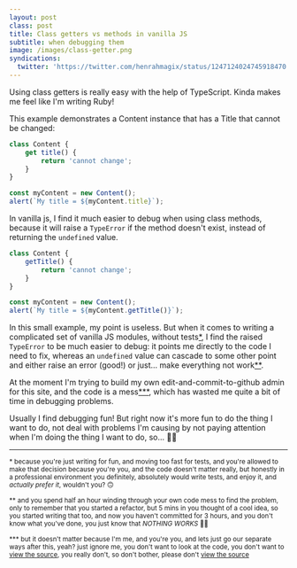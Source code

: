 ```yaml
---
layout: post
class: post
title: Class getters vs methods in vanilla JS
subtitle: when debugging them
image: /images/class-getter.png
syndications:
  twitter: 'https://twitter.com/henrahmagix/status/1247124024745918470'
---
```


Using class getters is really easy with the help of TypeScript. Kinda makes me feel like I'm writing Ruby!

This example demonstrates a Content instance that has a Title that cannot be changed:

```js
class Content {
    get title() {
        return 'cannot change';
    }
}
```
```js
const myContent = new Content();
alert(`My title = ${myContent.title}`);
```

In vanilla js, I find it much easier to debug when using class methods, because it will raise a `TypeError` if the method doesn't exist, instead of returning the `undefined` value.

```js
class Content {
    getTitle() {
        return 'cannot change';
    }
}
```
```js
const myContent = new Content();
alert(`My title = ${myContent.getTitle()}`);
```

In this small example, my point is useless. But when it comes to writing a complicated set of vanilla JS modules, without tests[*](#footnote-1), I find the raised `TypeError` to be much easier to debug: it points me directly to the code I need to fix, whereas an `undefined` value can cascade to some other point and either raise an error (good!) or just... make everything not work[**](#footnote-2).

At the moment I'm trying to build my own edit-and-commit-to-github admin for this site, and the code is a mess[***](#footnote-3), which has wasted me quite a bit of time in debugging problems.

Usually I find debugging fun! But right now it's more fun to do the thing I want to do, not deal with problems I'm causing by not paying attention when I'm doing the thing I want to do, so... 💁‍♂️

---

<small id="footnote-1">* because you're just writing for fun, and moving too fast for tests, and you're allowed to make that decision because you're you, and the code doesn't matter really, but honestly in a professional environment you definitely, absolutely would write tests, and enjoy it, and _actually prefer it_, wouldn't you? 🙃</small>

<small id="footnote-2">** and you spend half an hour winding through your own code mess to find the problem, only to remember that you started a refactor, but 5 mins in you thought of a cool idea, so you started writing that too, and now you haven't committed for 3 hours, and you don't know what you've done, you just know that _NOTHING WORKS_ 🤦‍♂️</small>

<small id="footnote-3">*** but it doesn't matter because I'm me, and you're you, and lets just go our separate ways after this, yeah? just ignore me, you don't want to look at the code, you don't want to [view the source][view-source], you really don't, so don't bother, please don't [view the source][view-source]</small>

[view-source]: {{site.github.repository_url}}/tree/5bdf506565bed9e6ba4de09d3bcedda328fcd98e/admin/
